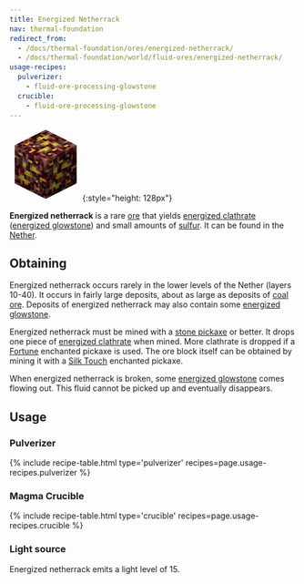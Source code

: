 ```yaml
---
title: Energized Netherrack
nav: thermal-foundation
redirect_from:
  - /docs/thermal-foundation/ores/energized-netherrack/
  - /docs/thermal-foundation/world/fluid-ores/energized-netherrack/
usage-recipes:
  pulverizer:
    - fluid-ore-processing-glowstone
  crucible:
    - fluid-ore-processing-glowstone
---
```


![Energized netherrack](/assets/images/thermal-foundation/ore-fluid-glowstone.png){:style="height: 128px"}


**Energized netherrack** is a rare [ore](https://minecraft.gamepedia.com/Ore)
that yields [energized clathrate](/docs/energized-clathrate/) ([energized
glowstone](/docs/energized-glowstone/)) and small amounts of
[sulfur](/docs/sulfur/). It can be found in the
[Nether](https://minecraft.gamepedia.com/The_Nether).


Obtaining
---------

Energized netherrack occurs rarely in the lower levels of the Nether (layers
10-40). It occurs in fairly large deposits, about as large as deposits of [coal
ore](https://minecraft.gamepedia.com/Coal_Ore). Deposits of energized netherrack
may also contain some [energized glowstone](/docs/energized-glowstone/).

Energized netherrack must be mined with a [stone
pickaxe](https://minecraft.gamepedia.com/Pickaxe) or better. It drops one piece
of [energized clathrate](/docs/energized-clathrate/) when mined. More clathrate
is dropped if a [Fortune](https://minecraft.gamepedia.com/Fortune) enchanted
pickaxe is used. The ore block itself can be obtained by mining it with a [Silk
Touch](https://minecraft.gamepedia.com/Silk_Touch) enchanted pickaxe.

When energized netherrack is broken, some [energized
glowstone](/docs/energized-glowstone/) comes flowing out. This fluid cannot be
picked up and eventually disappears.


Usage
-----

### Pulverizer
{% include recipe-table.html type='pulverizer' recipes=page.usage-recipes.pulverizer %}

### Magma Crucible
{% include recipe-table.html type='crucible' recipes=page.usage-recipes.crucible %}

### Light source
Energized netherrack emits a light level of 15.
